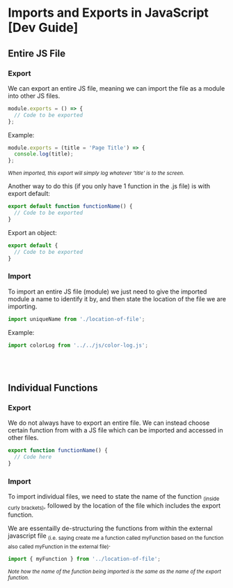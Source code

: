 # Imports and Exports in JavaScript [Dev Guide]

## Entire JS File

### Export
We can export an entire JS file, meaning we can import the file as a module into other JS files.

```js
module.exports = () => {
  // Code to be exported
};
```

Example:
```js
module.exports = (title = 'Page Title') => {
  console.log(title);
};
```
<sup>*When imported, this export will simply log whatever 'title' is to the screen.*</sup>

Another way to do this (if you only have 1 function in the .js file) is with export default:

```js
export default function functionName() {
  // Code to be exported
}
```

Export an object:
```js
export default {
  // Code to be exported
}
```


### Import
To import an entire JS file (module) we just need to give the imported module a name to identify it by, and then state the location of the file we are importing.

```js
import uniqueName from './location-of-file';
```

Example:
```js
import colorLog from '../../js/color-log.js';
```


<br><br>
## Individual Functions

### Export
We do not always have to export an entire file. We can instead choose certain function from with a JS file which can be imported and accessed in other files.

```js
export function functionName() {
  // Code here
}
```


### Import
To import individual files, we need to state the name of the function <sub>(inside curly brackets)</sub>, followed by the location of the file which includes the export function.

We are essentailly de-structuring the functions from within the external javascript file <sub>(i.e. saying create me a function called myFunction based on the function also called myFunction in the external file)</sub>.

```js
import { myFunction } from '../location-of-file';
```
<sup>*Note how the name of the function being imported is the same as the name of the export function.*</sup>
